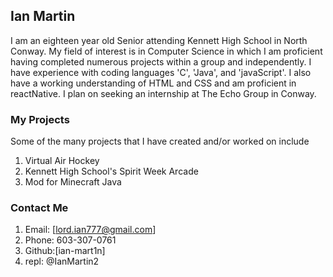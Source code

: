 ## Ian Martin

I am an eighteen year old Senior attending Kennett High School in North Conway. My field of interest is in Computer Science in which I am proficient having completed numerous projects within a group and independently. I have experience with coding languages 'C', 'Java', and 'javaScript'. I also have a working understanding of HTML and CSS and am proficient in reactNative. I plan on seeking an internship at The Echo Group in Conway. 

### My Projects
Some of the many projects that I have created and/or worked on include 
1. Virtual Air Hockey
2. Kennett High School's Spirit Week Arcade
3. Mod for Minecraft Java

### Contact Me
1. Email: [lord.ian777@gmail.com]
2. Phone: 603-307-0761
3. Github:[ian-mart1n]
4. repl: @IanMartin2




